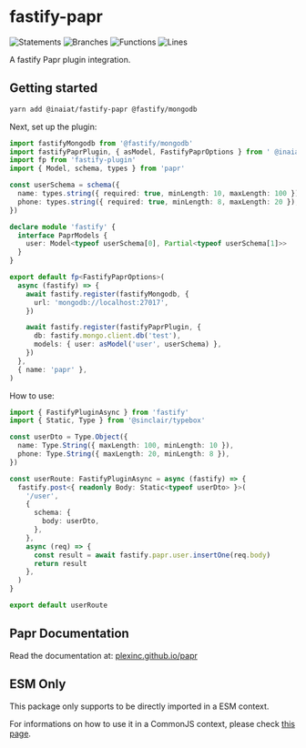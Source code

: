 # fastify-papr
![Statements](https://img.shields.io/badge/statements-98.75%25-brightgreen.svg?style=flat) ![Branches](https://img.shields.io/badge/branches-85%25-yellow.svg?style=flat) ![Functions](https://img.shields.io/badge/functions-100%25-brightgreen.svg?style=flat) ![Lines](https://img.shields.io/badge/lines-98.75%25-brightgreen.svg?style=flat)

A fastify Papr plugin integration.

## Getting started

```bash
yarn add @inaiat/fastify-papr @fastify/mongodb
```

Next, set up the plugin:
```ts
import fastifyMongodb from '@fastify/mongodb'
import fastifyPaprPlugin, { asModel, FastifyPaprOptions } from ' @inaiat/fastify-papr'
import fp from 'fastify-plugin'
import { Model, schema, types } from 'papr'

const userSchema = schema({
  name: types.string({ required: true, minLength: 10, maxLength: 100 }),
  phone: types.string({ required: true, minLength: 8, maxLength: 20 }),
})

declare module 'fastify' {
  interface PaprModels {
    user: Model<typeof userSchema[0], Partial<typeof userSchema[1]>>
  }
}

export default fp<FastifyPaprOptions>(
  async (fastify) => {
    await fastify.register(fastifyMongodb, {
      url: 'mongodb://localhost:27017',
    })

    await fastify.register(fastifyPaprPlugin, {
      db: fastify.mongo.client.db('test'),
      models: { user: asModel('user', userSchema) },
    })
  },
  { name: 'papr' },
)
```

How to use:
```ts
import { FastifyPluginAsync } from 'fastify'
import { Static, Type } from '@sinclair/typebox'

const userDto = Type.Object({
  name: Type.String({ maxLength: 100, minLength: 10 }),
  phone: Type.String({ maxLength: 20, minLength: 8 }),
})

const userRoute: FastifyPluginAsync = async (fastify) => {
  fastify.post<{ readonly Body: Static<typeof userDto> }>(
    '/user',
    {
      schema: {
        body: userDto,
      },
    },
    async (req) => {
      const result = await fastify.papr.user.insertOne(req.body)
      return result
    },
  )
}

export default userRoute
```

## Papr Documentation

Read the documentation at: [plexinc.github.io/papr](https://plexinc.github.io/papr/)

## ESM Only

This package only supports to be directly imported in a ESM context.

For informations on how to use it in a CommonJS context, please check [this page](https://gist.github.com/ShogunPanda/fe98fd23d77cdfb918010dbc42f4504d).
